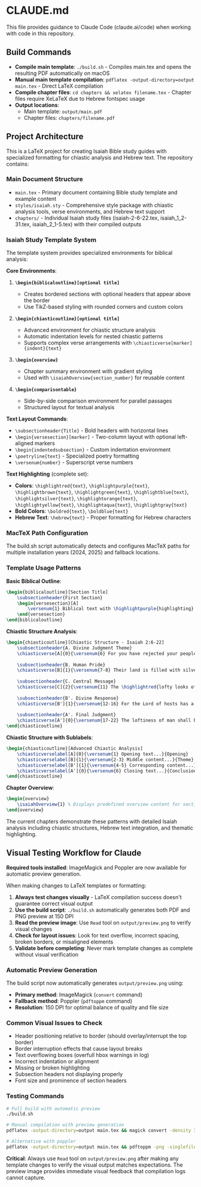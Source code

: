 # CLAUDE.md

This file provides guidance to Claude Code (claude.ai/code) when working with code in this repository.

## Build Commands

- **Compile main template**: `./build.sh` - Compiles main.tex and opens the resulting PDF automatically on macOS
- **Manual main template compilation**: `pdflatex -output-directory=output main.tex` - Direct LaTeX compilation
- **Compile chapter files**: `cd chapters && xelatex filename.tex` - Chapter files require XeLaTeX due to Hebrew fontspec usage
- **Output locations**: 
  - Main template: `output/main.pdf`
  - Chapter files: `chapters/filename.pdf`

## Project Architecture

This is a LaTeX project for creating Isaiah Bible study guides with specialized formatting for chiastic analysis and Hebrew text. The repository contains:

### Main Document Structure
- `main.tex` - Primary document containing Bible study template and example content
- `styles/isaiah.sty` - Comprehensive style package with chiastic analysis tools, verse environments, and Hebrew text support
- `chapters/` - Individual Isaiah study files (isaiah-2-6-22.tex, isaiah_1_2-31.tex, isaiah_2_1-5.tex) with their compiled outputs

### Isaiah Study Template System
The template system provides specialized environments for biblical analysis:

**Core Environments**:

1. **`\begin{biblicaloutline}[optional title]`**
   - Creates bordered sections with optional headers that appear above the border
   - Use TikZ-based styling with rounded corners and custom colors

2. **`\begin{chiasticoutline}[optional title]`**
   - Advanced environment for chiastic structure analysis
   - Automatic indentation levels for nested chiastic patterns
   - Supports complex verse arrangements with `\chiasticverse[marker]{indent}{text}`

3. **`\begin{overview}`**
   - Chapter summary environment with gradient styling
   - Used with `\isaiahOverview{section_number}` for reusable content

4. **`\begin{comparisontable}`**
   - Side-by-side comparison environment for parallel passages
   - Structured layout for textual analysis

**Text Layout Commands**:
- `\subsectionheader{Title}` - Bold headers with horizontal lines
- `\begin{versesection}[marker]` - Two-column layout with optional left-aligned markers
- `\begin{indentedsubsection}` - Custom indentation environment
- `\poetryline{text}` - Specialized poetry formatting
- `\versenum{number}` - Superscript verse numbers

**Text Highlighting** (complete set):
- **Colors**: `\highlightred{text}`, `\highlightpurple{text}`, `\highlightbrown{text}`, `\highlightgreen{text}`, `\highlightblue{text}`, `\highlightsilver{text}`, `\highlightorange{text}`, `\highlightyellow{text}`, `\highlightaqua{text}`, `\highlightgray{text}`
- **Bold Colors**: `\boldred{text}`, `\boldblue{text}`
- **Hebrew Text**: `\hebrew{text}` - Proper formatting for Hebrew characters

### MacTeX Path Configuration
The build.sh script automatically detects and configures MacTeX paths for multiple installation years (2024, 2025) and fallback locations.

### Template Usage Patterns

**Basic Biblical Outline**:
```latex
\begin{biblicaloutline}[Section Title]
    \subsectionheader{First Section}
    \begin{versesection}[A]
        \versenum{1} Biblical text with \highlightpurple{highlighting}...
    \end{versesection}
\end{biblicaloutline}
```

**Chiastic Structure Analysis**:
```latex
\begin{chiasticoutline}[Chiastic Structure - Isaiah 2:6-22]
    \subsectionheader{A. Divine Judgment Theme}
    \chiasticverse[A]{0}{\versenum{6} For you have rejected your people, the house of Jacob...}
    
    \subsectionheader{B. Human Pride}
    \chiasticverse[B]{1}{\versenum{7-8} Their land is filled with silver and gold...}
    
    \subsectionheader{C. Central Message}
    \chiasticverse[C]{2}{\versenum{11} The \highlightred{lofty looks of man} shall be humbled...}
    
    \subsectionheader{B'. Divine Response}
    \chiasticverse[B']{1}{\versenum{12-16} For the Lord of hosts has a day...}
    
    \subsectionheader{A'. Final Judgment}
    \chiasticverse[A']{0}{\versenum{17-22} The loftiness of man shall be bowed down...}
\end{chiasticoutline}
```

**Chiastic Structure with Sublabels**:
```latex
\begin{chiasticoutline}[Advanced Chiastic Analysis]
    \chiasticverselabel[A]{0}{\versenum{1} Opening text...}{Opening}
    \chiasticverselabel[B]{1}{\versenum{2-3} Middle content...}{Theme}
    \chiasticverselabel[B']{1}{\versenum{4-5} Corresponding content...}{Response}
    \chiasticverselabel[A']{0}{\versenum{6} Closing text...}{Conclusion}
\end{chiasticoutline}
```

**Chapter Overview**:
```latex
\begin{overview}
    \isaiahOverview{1} % Displays predefined overview content for section 1
\end{overview}
```

The current chapters demonstrate these patterns with detailed Isaiah analysis including chiastic structures, Hebrew text integration, and thematic highlighting.

## Visual Testing Workflow for Claude

**Required tools installed**: ImageMagick and Poppler are now available for automatic preview generation.

When making changes to LaTeX templates or formatting:

1. **Always test changes visually** - LaTeX compilation success doesn't guarantee correct visual output
2. **Use the build script**: `./build.sh` automatically generates both PDF and PNG preview at 150 DPI
3. **Read the preview image**: Use `Read` tool on `output/preview.png` to verify visual changes
4. **Check for layout issues**: Look for text overflow, incorrect spacing, broken borders, or misaligned elements
5. **Validate before completing**: Never mark template changes as complete without visual verification

### Automatic Preview Generation
The build script now automatically generates `output/preview.png` using:
- **Primary method**: ImageMagick (`convert` command)
- **Fallback method**: Poppler (`pdftoppm` command)
- **Resolution**: 150 DPI for optimal balance of quality and file size

### Common Visual Issues to Check
- Header positioning relative to border (should overlay/interrupt the top border)
- Border interruption effects that cause layout breaks
- Text overflowing boxes (overfull hbox warnings in log)
- Incorrect indentation or alignment
- Missing or broken highlighting
- Subsection headers not displaying properly
- Font size and prominence of section headers

### Testing Commands
```bash
# Full build with automatic preview
./build.sh

# Manual compilation with preview generation
pdflatex -output-directory=output main.tex && magick convert -density 150 output/main.pdf[0] output/preview.png

# Alternative with poppler
pdflatex -output-directory=output main.tex && pdftoppm -png -singlefile -r 150 output/main.pdf output/preview
```

**Critical**: Always use `Read` tool on `output/preview.png` after making any template changes to verify the visual output matches expectations. The preview image provides immediate visual feedback that compilation logs cannot capture.